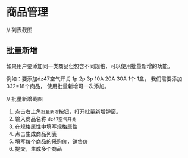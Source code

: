 # 商品管理

// 列表截图

## 批量新增
如果用户要添加同一类商品但包含不同规格，可以使用批量新增的功能。

例如：要添加dz47空气开关 1p 2p 3p 10A 20A 30A 1个 1盒， 我们需要添加 3*3*2=18个商品，
使用批量新增可一次添加。

// 批量新增截图

1. 点击右上角`批量新增`按钮，打开批量新增弹窗。
2. 输入商品名称 `dz47空气开关`
3. 在规格属性中填写规格属性
4. 点击生成商品列表
5. 填写每个商品的采购价，销售价
6. 提交，生成多个商品




